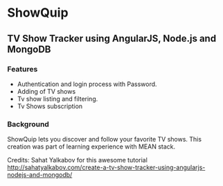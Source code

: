 # ShowQuip

## TV Show Tracker using AngularJS, Node.js and MongoDB

### Features
- Authentication and login process with Password.
- Adding of TV shows
- Tv show listing and filtering. 
- Tv Shows subscription

### Background
ShowQuip lets you discover and follow your favorite TV shows. This creation was part of
learning experience with MEAN stack.

Credits: Sahat Yalkabov for this awesome tutorial http://sahatyalkabov.com/create-a-tv-show-tracker-using-angularjs-nodejs-and-mongodb/
